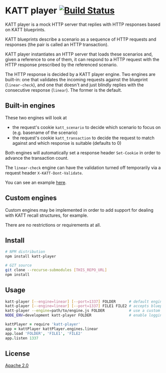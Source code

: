 # KATT player [![Build Status][2]][1]

KATT player is a mock HTTP server that replies with HTTP responses
based on KATT blueprints.

KATT blueprints describe a scenario as a sequence of HTTP requests and
responses (the pair is called an HTTP transaction).

KATT player instantiates an HTTP server that loads these scenarios and,
given a reference to one of them, it can respond to a HTTP request
with the HTTP response prescribed by the referenced scenario.

The HTTP response is decided by a KATT player engine. Two engines are built-in:
one that validates the incoming requests against the blueprint (`linear-check`),
and one that doesn't and just blindly replies with the consecutive response
(`linear`). The former is the default.


## Built-in engines

These two engines will look at

* the request's cookie `katt_scenario` to decide which scenario to focus on
(e.g. basename of the scenario)
* the request's cookie `katt_transaction` to decide the request to match against
and which response is suitable (defaults to 0)

Both engines will automatically set a response header `Set-Cookie` in order
to advance the transaction count.

The `linear-check` engine can have the validation turned off temporarily via a
request header `X-KATT-Dont-Validate`.

You can see an example [here](test/katt-player-fixtures.coffee#L55).


## Custom engines

Custom engines may be implemented in order to add support for dealing with KATT
recall structures, for example.

There are no restrictions or requirements at all.


## Install

```bash
# NPM distribution
npm install katt-player

# GIT source
git clone --recurse-submodules [THIS_REPO_URL]
npm install
```


## Usage

```bash
katt-player [--engine=linear] [--port=1337] FOLDER      # default engine is linear, port is 1337
katt-player [--engine=linear] [--port=1337] FILE1 FILE2 # accepts blueprints as well
katt-player --engine=path/to/engine.js FOLDER           # use a custom engine
NODE_ENV=development katt-player FOLDER                 # enable logging to console, instead of console.log
```

```coffee
kattPlayer = require 'katt-player'
app = kattPlayer kattPlayer.engines.linear
app.load 'FOLDER', 'FILE1', 'FILE2'
app.listen 1337
```


## License

[Apache 2.0](LICENSE)


  [1]: https://travis-ci.org/klarna/katt-player
  [2]: https://travis-ci.org/klarna/katt-player.png
